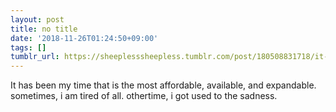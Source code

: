 ```yaml
---
layout: post
title: no title
date: '2018-11-26T01:24:50+09:00'
tags: []
tumblr_url: https://sheeplesssheepless.tumblr.com/post/180508831718/it-has-been-my-time-that-is-the-most-affordable
---
```

It has been my time that is the most affordable, available, and expandable. sometimes, i am tired of all. othertime, i got used to the sadness. 
